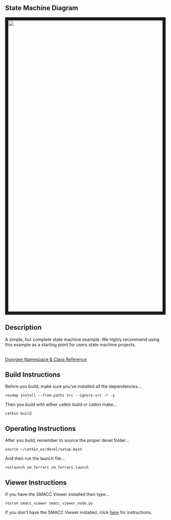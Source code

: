  <h2>State Machine Diagram</h2>
 <img src="https://github.com/robosoft-ai/SMACC/blob/master/smacc_sm_reference_library/sm_ferrari/docs/smacc_state_machine_20200923-204005.dot.svg" width="950" align="center" border="10"/>

 <h2>Description</h2> A simple, but complete state machine example. We highly recommend using this example as a starting point for users state machine projects.<br></br>

 <a href="https://robosoft-ai.github.io/smacc_doxygen/master/html/namespacesm__three__some.html">Doxygen Namespace & Class Reference</a>

 <h2>Build Instructions</h2>
Before you build, make sure you've installed all the dependencies...

```
rosdep install --from-paths src --ignore-src -r -y
```

Then you build with either catkin build or catkin make...

```
catkin build
```

<h2>Operating Instructions</h2>
After you build, remember to source the proper devel folder...

```
source ~/catkin_ws/devel/setup.bash
```

And then run the launch file...

```
roslaunch sm_ferrari sm_ferrari.launch
```

<h2>Viewer Instructions</h2>
If you have the SMACC Viewer installed then type...

```
rosrun smacc_viewer smacc_viewer_node.py
```

If you don't have the SMACC Viewer installed, click <a href="http://smacc.ninja/smacc-viewer/">here</a> for instructions.
